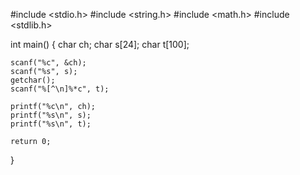 #include <stdio.h>
#include <string.h>
#include <math.h>
#include <stdlib.h>

int main() 
{
    char ch;
    char s[24];
    char t[100];
    
    scanf("%c", &ch);
    scanf("%s", s);
    getchar();
    scanf("%[^\n]%*c", t);
    
    printf("%c\n", ch);
    printf("%s\n", s);
    printf("%s\n", t);
     
    return 0;
}
